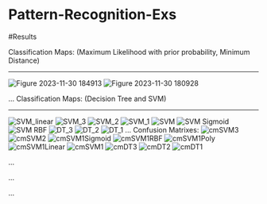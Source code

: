 # Pattern-Recognition-Exs

#Results

Classification Maps: (Maximum Likelihood with prior probability, Minimum Distance)
__________________________________________________
![Figure 2023-11-30 184913](https://github.com/hrezvan/Pattern-Recognition-Exs/assets/60284829/aac472bf-0d1f-474b-b086-6a62a1b19c05)
![Figure 2023-11-30 180928](https://github.com/hrezvan/Pattern-Recognition-Exs/assets/60284829/f6b09ad5-c4f5-493b-b66f-6d7890811dcb)

...
Classification Maps: (Decision Tree and SVM)
__________________________________________________
![SVM_linear](https://github.com/hrezvan/Pattern-Recognition-Exs/assets/60284829/81502940-c536-45ca-953e-290fc3bac8ce)
![SVM_3](https://github.com/hrezvan/Pattern-Recognition-Exs/assets/60284829/964493df-c2a8-46cb-924b-d3d10ffd11e8)
![SVM_2](https://github.com/hrezvan/Pattern-Recognition-Exs/assets/60284829/95b0915c-600d-4539-ac78-083500f8c245)
![SVM_1](https://github.com/hrezvan/Pattern-Recognition-Exs/assets/60284829/b3d15384-0e4a-4876-b019-33139e07f461)
![SVM](https://github.com/hrezvan/Pattern-Recognition-Exs/assets/60284829/9945352d-4ea1-4d34-853c-b0970e1e7b4f)
![SVM Sigmoid](https://github.com/hrezvan/Pattern-Recognition-Exs/assets/60284829/821f3982-1cf8-42d7-8b27-36b2fcf41e62)
![SVM RBF](https://github.com/hrezvan/Pattern-Recognition-Exs/assets/60284829/62549fd6-9346-4255-989d-e4209ff0185d)
![DT_3](https://github.com/hrezvan/Pattern-Recognition-Exs/assets/60284829/f28d577d-d573-4810-bb9f-1001f411d006)
![DT_2](https://github.com/hrezvan/Pattern-Recognition-Exs/assets/60284829/9c6318c8-21c1-4d1b-9579-b275dc01a1ac)
![DT_1](https://github.com/hrezvan/Pattern-Recognition-Exs/assets/60284829/16b6ffd3-85cd-4e90-a676-964ee58065c8)
...
Confusion Matrixes:
![cmSVM3](https://github.com/hrezvan/Pattern-Recognition-Exs/assets/60284829/04a98c39-fabb-4608-9dac-3ee99e2a2e3c)
![cmSVM2](https://github.com/hrezvan/Pattern-Recognition-Exs/assets/60284829/5d1040de-34f9-4707-a4ae-a40a7fd3b6c5)
![cmSVM1Sigmoid](https://github.com/hrezvan/Pattern-Recognition-Exs/assets/60284829/4167758e-8ed5-427f-8e3e-1b1f87665766)
![cmSVM1RBF](https://github.com/hrezvan/Pattern-Recognition-Exs/assets/60284829/813cb367-48fb-4fce-9c51-80539ca7206c)
![cmSVM1Poly](https://github.com/hrezvan/Pattern-Recognition-Exs/assets/60284829/ac04d692-cfcb-417a-8a32-a0972683a0d5)
![cmSVM1Linear](https://github.com/hrezvan/Pattern-Recognition-Exs/assets/60284829/f5bcf43f-b728-4673-9f0b-a3fafda33ddb)
![cmSVM1](https://github.com/hrezvan/Pattern-Recognition-Exs/assets/60284829/c53f0d1e-9882-4e1a-90a3-d9c6af164a62)
![cmDT3](https://github.com/hrezvan/Pattern-Recognition-Exs/assets/60284829/1109e737-3ba3-428b-9ab3-173096bf1bcf)
![cmDT2](https://github.com/hrezvan/Pattern-Recognition-Exs/assets/60284829/bb0e99ef-97f3-4573-8766-47096bd71abd)
![cmDT1](https://github.com/hrezvan/Pattern-Recognition-Exs/assets/60284829/63b490e5-c69f-40ca-a73e-fbd049ef25ae)


...

...

...
